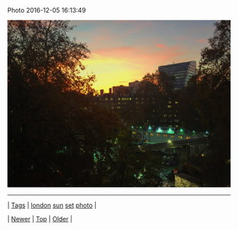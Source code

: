 <!--
title: Photo 2016-12-05 16
date: 2020-06-28T15:27:00.140Z
tags: london, sun, set, photo
-->


Photo 2016-12-05 16:13:49

![](154079674677-0.jpg)

<!--BOTTOM-POST-NAVIGATION-->
---

| [Tags](tags.md) | [london](tag-london.md) [sun](tag-sun.md) [set](tag-set.md) [photo](tag-photo.md) |

| [Newer](154076361904.md) | [Top](index.md) | [Older](154079679834.md) |